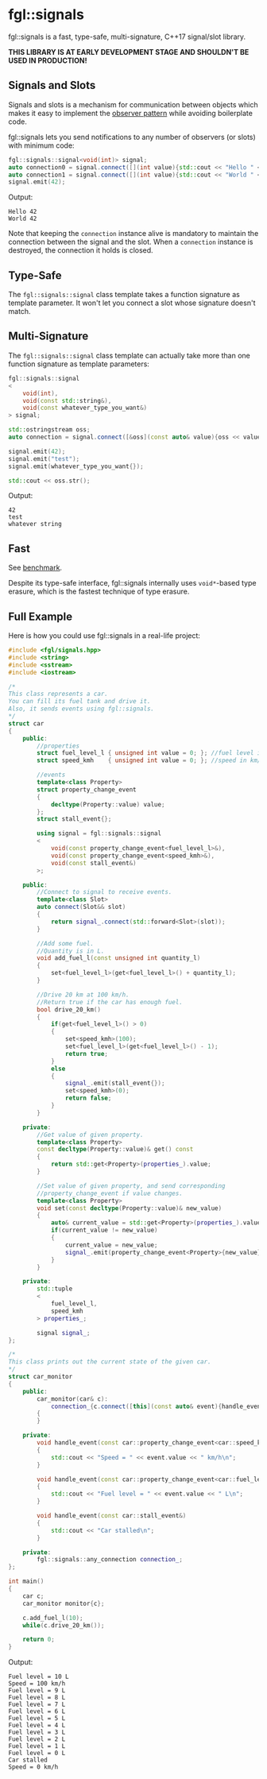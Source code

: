 # fgl::signals
fgl::signals is a fast, type-safe, multi-signature, C++17 signal/slot library.

**THIS LIBRARY IS AT EARLY DEVELOPMENT STAGE AND SHOULDN'T BE USED IN PRODUCTION!**

## Signals and Slots
Signals and slots is a mechanism for communication between objects which makes it easy to implement the [observer pattern](https://en.wikipedia.org/wiki/Observer_pattern) while avoiding boilerplate code.

fgl::signals lets you send notifications to any number of observers (or slots) with minimum code:
```c++
fgl::signals::signal<void(int)> signal;
auto connection0 = signal.connect([](int value){std::cout << "Hello " << value << '\n';});
auto connection1 = signal.connect([](int value){std::cout << "World " << value << '\n';});
signal.emit(42);
```

Output:
```
Hello 42
World 42
```

Note that keeping the `connection` instance alive is mandatory to maintain the connection between the signal and the slot. When a `connection` instance is destroyed, the connection it holds is closed.

## Type-Safe
The `fgl::signals::signal` class template takes a function signature as template parameter. It won't let you connect a slot whose signature doesn't match.

## Multi-Signature
The `fgl::signals::signal` class template can actually take more than one function signature as template parameters:
```c++
fgl::signals::signal
<
    void(int),
    void(const std::string&),
    void(const whatever_type_you_want&)
> signal;

std::ostringstream oss;
auto connection = signal.connect([&oss](const auto& value){oss << value << '\n';});

signal.emit(42);
signal.emit("test");
signal.emit(whatever_type_you_want{});

std::cout << oss.str();
```

Output:
```
42
test
whatever string
```

## Fast
See [benchmark](https://github.com/fgoujeon/signal-benchmark).

Despite its type-safe interface, fgl::signals internally uses `void*`-based type erasure, which is the fastest technique of type erasure.

## Full Example
Here is how you could use fgl::signals in a real-life project:

```c++
#include <fgl/signals.hpp>
#include <string>
#include <sstream>
#include <iostream>

/*
This class represents a car.
You can fill its fuel tank and drive it.
Also, it sends events using fgl::signals.
*/
struct car
{
    public:
        //properties
        struct fuel_level_l { unsigned int value = 0; }; //fuel level in L
        struct speed_kmh    { unsigned int value = 0; }; //speed in km/h

        //events
        template<class Property>
        struct property_change_event
        {
            decltype(Property::value) value;
        };
        struct stall_event{};

        using signal = fgl::signals::signal
        <
            void(const property_change_event<fuel_level_l>&),
            void(const property_change_event<speed_kmh>&),
            void(const stall_event&)
        >;

    public:
        //Connect to signal to receive events.
        template<class Slot>
        auto connect(Slot&& slot)
        {
            return signal_.connect(std::forward<Slot>(slot));
        }

        //Add some fuel.
        //Quantity is in L.
        void add_fuel_l(const unsigned int quantity_l)
        {
            set<fuel_level_l>(get<fuel_level_l>() + quantity_l);
        }

        //Drive 20 km at 100 km/h.
        //Return true if the car has enough fuel.
        bool drive_20_km()
        {
            if(get<fuel_level_l>() > 0)
            {
                set<speed_kmh>(100);
                set<fuel_level_l>(get<fuel_level_l>() - 1);
                return true;
            }
            else
            {
                signal_.emit(stall_event{});
                set<speed_kmh>(0);
                return false;
            }
        }

    private:
        //Get value of given property.
        template<class Property>
        const decltype(Property::value)& get() const
        {
            return std::get<Property>(properties_).value;
        }

        //Set value of given property, and send corresponding
        //property_change_event if value changes.
        template<class Property>
        void set(const decltype(Property::value)& new_value)
        {
            auto& current_value = std::get<Property>(properties_).value;
            if(current_value != new_value)
            {
                current_value = new_value;
                signal_.emit(property_change_event<Property>{new_value});
            }
        }

    private:
        std::tuple
        <
            fuel_level_l,
            speed_kmh
        > properties_;

        signal signal_;
};

/*
This class prints out the current state of the given car.
*/
struct car_monitor
{
    public:
        car_monitor(car& c):
            connection_{c.connect([this](const auto& event){handle_event(event);})}
        {
        }

    private:
        void handle_event(const car::property_change_event<car::speed_kmh>& event)
        {
            std::cout << "Speed = " << event.value << " km/h\n";
        }

        void handle_event(const car::property_change_event<car::fuel_level_l>& event)
        {
            std::cout << "Fuel level = " << event.value << " L\n";
        }

        void handle_event(const car::stall_event&)
        {
            std::cout << "Car stalled\n";
        }

    private:
        fgl::signals::any_connection connection_;
};

int main()
{
    car c;
    car_monitor monitor{c};

    c.add_fuel_l(10);
    while(c.drive_20_km());

    return 0;
}
```

Output:
```
Fuel level = 10 L
Speed = 100 km/h
Fuel level = 9 L
Fuel level = 8 L
Fuel level = 7 L
Fuel level = 6 L
Fuel level = 5 L
Fuel level = 4 L
Fuel level = 3 L
Fuel level = 2 L
Fuel level = 1 L
Fuel level = 0 L
Car stalled
Speed = 0 km/h
```
